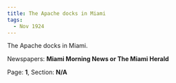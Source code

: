 ```yaml
---  
title: The Apache docks in Miami  
tags:  
  - Nov 1924  
---  
```

  
The Apache docks in Miami.  
  
Newspapers: **Miami Morning News or The Miami Herald**  
  
Page: **1**, Section: **N/A** 
